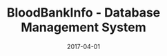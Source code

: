 ---
layout: project
type: project
image: images/micromouse.jpg
title: BloodBankInfo - Database Management System
# All dates must be YYYY-MM-DD format!
date: 2017-04-01
labels:
  - DBMS
  - PostgreSQL
  - Python
permalink: https://github.com/uday96/BloodBankInfo-MyDatabase
summary: Designed my own database including relational schema and a Python interface for SQL queries.
---